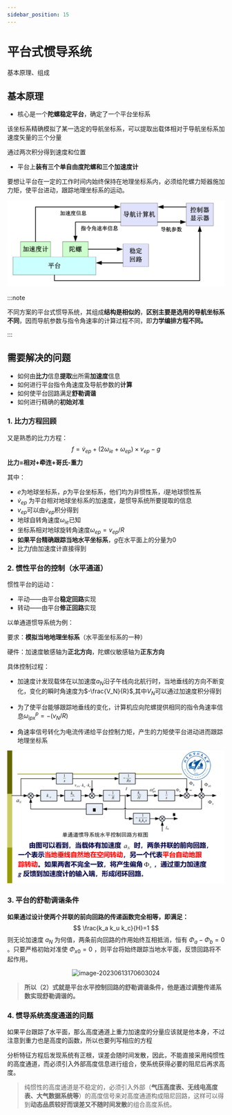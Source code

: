```yaml
---
sidebar_position: 15
---
```


# 平台式惯导系统

基本原理、组成

## 基本原理

- 核心是一个**陀螺稳定平台**，确定了一个平台坐标系

该坐标系精确模拟了某一选定的导航坐标系，可以提取出载体相对于导航坐标系加速度矢量的三个分量

通过两次积分得到速度和位置

- 平台上**装有三个单自由度陀螺和三个加速度计**

要想让平台在一定的工作时间内始终保持在地理坐标系内，必须给陀螺力矩器施加力矩，使平台进动，跟踪地理坐标系的运动。

![image-20230613162828006](./assets/image-20230613162828006.png)

:::note

不同方案的平台式惯导系统，其组成**结构是相似的**，**区别主要是选用的导航坐标系不同**，因而导航参数与指令角速率的计算过程不同，即**力学编排方程不同。**

:::

## 需要解决的问题

- 如何由**比力**信息**提取**出所需**加速度**信息
- 如何进行平台指令角速度及导航参数的**计算**
- 如何使平台回路满足**舒勒调谐**
- 如何进行精确的**初始对准**

### 1. 比力方程回顾

又是熟悉的比力方程：
$$
f=\dot{v}_{e p}+\left(2 \omega_{i e}+\omega_{e p}\right) \times v_{e p}-g
$$
**比力=相对+牵连+哥氏-重力**

其中：

- $e$为地球坐标系，$p$为平台坐标系，他们均为非惯性系，$i$是地球惯性系
- $\dot{v}_{e p}$ 为平台相对地球坐标系的加速度，是惯导系统所要提取的信息
- $v_{ep}$可以由$\dot{v}_{e p}$积分得到
- 地球自转角速度$\omega_{ie}$已知
- 坐标系相对地球旋转角速度$\omega_{e p}=v_{ep}/R$
- **如果平台精确跟踪当地水平坐标系**，$g$在水平面上的分量为0
- 比力$f$由加速度计直接得到

### 2. 惯性平台的控制（水平通道）

惯性平台的运动：

- 平动——由平台**稳定回路**实现
- 转动——由平台**修正回路**实现

以单通道惯导系统为例：

要求：**模拟当地地理坐标系**（水平面坐标系的一种）

硬件：加速度敏感轴为**正北方向**，陀螺仪敏感轴为**正东方向**

具体控制过程：

- 加速度计发现载体在以加速度$a_N$沿子午线向北航行时，当地垂线的方向不断变化，变化的瞬时角速度为$-\frac{V_N}{R}$,其中$V_N$可以通过加速度积分得到
- 为了使平台能够跟踪地垂线的变化，计算机应向陀螺提供相同的指令角速率信息$\omega_{i p x}^p=-\left(v_N / R\right)$

- 角速率信号转化为电流传递给平台控制力矩，产生的力矩使平台进动进而跟踪地理坐标系

![image-20230613170520589](./assets/image-20230613170520589.png)

### 3. 平台的舒勒调谐条件

**如果通过设计使两个并联的前向回路的传递函数完全相等，即满足：**
$$
\frac{k_a k_u k_c}{H}=1
$$
则无论加速度 $a_N$ 为何值，两条前向回路的作用始终互相抵消，恒有 $\Phi_a-\Phi_b=0$ 。只要严格初始对准使 $\Phi_{x 0}=0$ ，则平台将始终跟踪当地水平面，反馈回路将不起作用。

<center><img src={require('./assets/image-20230613170603024.png').default} alt="image-20230613170603024" width=" 67%" /></center>

> **所以（2）式就是平台水平控制回路的舒勒调谐条件，他是通过调整传递系数实现舒勒调谐的。**

### 4. 惯导系统高度通道的问题

如果平台跟踪了水平面，那么高度通道上重力加速度的分量应该就是他本身，不过注意到重力也是高度的函数，所以也要列写相应的方程

分析特征方程后发现系统有正根，误差会随时间发散，因此，不能直接采用纯惯性的高度通道，而必须引入外部高度信息进行组合，使系统获得必要的阻尼后再求高度。

> 纯惯性的高度通道是不稳定的，必须引入外部（**气压高度表、无线电高度表、大气数据系统等**）的高度信号来对高度通道构成阻尼回路，这样可以得到**动态品质较好而误差又不随时间发散**的组合高度系统。